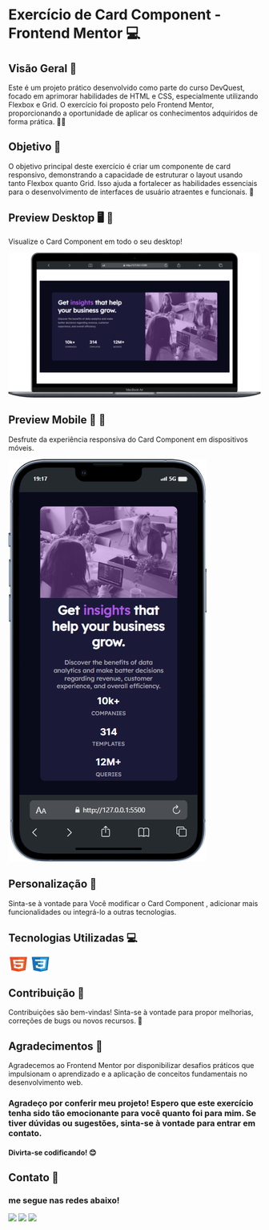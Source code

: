 #  Exercício de Card Component - Frontend Mentor 💻

## Visão Geral 🚀 
Este é um projeto prático desenvolvido como parte do curso DevQuest, focado em aprimorar habilidades de HTML e CSS, especialmente utilizando Flexbox e Grid. O exercício foi proposto pelo Frontend Mentor, proporcionando a oportunidade de aplicar os conhecimentos adquiridos de forma prática. 👩‍💻

## Objetivo 🎯
O objetivo principal deste exercício é criar um componente de card responsivo, demonstrando a capacidade de estruturar o layout usando tanto Flexbox quanto Grid. Isso ajuda a fortalecer as habilidades essenciais para o desenvolvimento de interfaces de usuário atraentes e funcionais. 🎨


## Preview Desktop 🖥️ 📸
Visualize o Card Component em todo o seu desktop!

<img src="src/images/desktop.png">

## Preview Mobile 📱 📸
Desfrute da experiência responsiva do Card Component em dispositivos móveis.

<img src="src/images/mobile.png">


## Personalização 🎨
Sinta-se à vontade para Você modificar o Card Component , adicionar mais funcionalidades ou integrá-lo a outras tecnologias.

## Tecnologias Utilizadas  💻
<img align="center" alt="HTML" height="30" width="40" src="https://raw.githubusercontent.com/devicons/devicon/master/icons/html5/html5-original.svg">
<img align="center" alt="CSS" height="30" width="40" src="https://raw.githubusercontent.com/devicons/devicon/master/icons/css3/css3-original.svg">

## Contribuição 🤝
Contribuições são bem-vindas! Sinta-se à vontade para propor melhorias, correções de bugs ou novos recursos. 🚀

## Agradecimentos 🙌
Agradecemos ao Frontend Mentor por disponibilizar desafios práticos que impulsionam o aprendizado e a aplicação de conceitos fundamentais no desenvolvimento web.

### Agradeço por conferir meu projeto! Espero que este exercício tenha sido tão emocionante para você quanto foi para mim. Se tiver dúvidas ou sugestões, sinta-se à vontade para entrar em contato.

#### Divirta-se codificando! 😊 

## Contato 📲

### me segue nas redes abaixo!
 
<div>   
  <a href="https://instagram.com/ronyeelle" target="_blank"><img src="https://img.shields.io/badge/-Instagram-%23E4405F?style=for-the-badge&logo=instagram&logoColor=white" target="_blank"></a>
  <a href = "mailto:ronyelleob@gmail.com"><img src="https://img.shields.io/badge/-Gmail-%23333?style=for-the-badge&logo=gmail&logoColor=white" target="_blank"></a>
  <a href="https://www.linkedin.com/in/ronyelle-oliveira-108883286" target="_blank"><img src="https://img.shields.io/badge/-LinkedIn-%230077B5?style=for-the-badge&logo=linkedin&logoColor=white" target="_blank"></a>
</div>